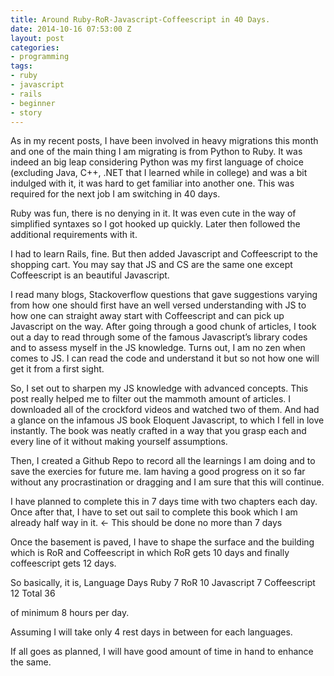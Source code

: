```yaml
---
title: Around Ruby-RoR-Javascript-Coffeescript in 40 Days.
date: 2014-10-16 07:53:00 Z
layout: post
categories:
- programming
tags:
- ruby
- javascript
- rails
- beginner
- story
---
```


As in my recent posts, I have been involved in heavy migrations this month and one of the main thing I am migrating is from Python to Ruby. It was indeed an big leap considering Python was my first language of choice (excluding Java, C++, .NET that I learned while in college) and was a bit indulged with it, it was hard to get familiar into another one. This was required for the next job I am switching in 40 days.

<!-- more -->

Ruby was fun, there is no denying in it. It was even cute in the way of simplified syntaxes so I got hooked up quickly. Later then followed the additional requirements with it.

I had to learn Rails, fine. But then added Javascript and Coffeescript to the shopping cart. You may say that JS and CS are the same one except Coffeescript is an beautiful Javascript.

I read many blogs, Stackoverflow questions that gave suggestions varying from how one should first have an well versed understanding with JS to how one can straight away start with Coffeescript and can pick up Javascript on the way. After going through a good chunk of articles, I took out a day to read through some of the famous Javascript’s library codes and to assess myself in the JS knowledge. Turns out, I am no zen when comes to JS. I can read the code and understand it but so not how one will get it from a first sight.

So, I set out to sharpen my JS knowledge with advanced concepts. This post really helped me to filter out the mammoth amount of articles. I downloaded all of the crockford videos and watched two of them. And had a glance on the infamous JS book Eloquent Javascript, to which I fell in love instantly. The book was neatly crafted in a way that you grasp each and every line of it without making yourself assumptions.

Then, I created a Github Repo to record all the learnings I am doing and to save the exercies for future me. Iam having a good progress on it so far without any procrastination or dragging and I am sure that this will continue.

I have planned to complete this in 7 days time with two chapters each day. Once after that, I have to set out sail to complete this book which I am already half way in it. <- This should be done no more than 7 days

Once the basement is paved, I have to shape the surface and the building which is RoR and Coffeescript in which RoR gets 10 days and finally coffeescript gets 12 days.

So basically, it is,
Language 	Days
Ruby 		7
RoR 		10
Javascript 	7
Coffeescript 	12
Total 	36

of minimum 8 hours per day.

Assuming I will take only 4 rest days in between for each languages.

If all goes as planned, I will have good amount of time in hand to enhance the same.
